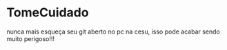 # TomeCuidado
nunca mais esqueça seu git aberto no pc na cesu, isso pode acabar sendo muito perigoso!!!

